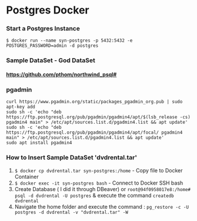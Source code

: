 # Postgres Docker

### Start a Postgres Instance
```
$ docker run --name syn-postgres -p 5432:5432 -e POSTGRES_PASSWORD=admin -d postgres
```
### Sample DataSet - God DataSet

#### https://github.com/pthom/northwind_psql#

### pgadmin

```
curl https://www.pgadmin.org/static/packages_pgadmin_org.pub | sudo apt-key add
sudo sh -c 'echo "deb https://ftp.postgresql.org/pub/pgadmin/pgadmin4/apt/$(lsb_release -cs) pgadmin4 main" > /etc/apt/sources.list.d/pgadmin4.list && apt update'
sudo sh -c 'echo "deb https://ftp.postgresql.org/pub/pgadmin/pgadmin4/apt/focal/ pgadmin4 main" > /etc/apt/sources.list.d/pgadmin4.list && apt update'
sudo apt install pgadmin4
```

### How to Insert Sample DataSet 'dvdrental.tar'
1. `$ docker cp dvdrental.tar syn-postgres:/home` - Copy file to Docker Container
2. `$ docker exec -it syn-postgres bash` - Connect to Docker SSH bash
3. Create Database ( I did it through DBeaver) or `root@94f0958017e8:/home# psql -d dvdrental -U postgres` & execute the command `createdb dvdrental`
4. Navigate the home folder and execute the command : `pg_restore -c -U postgres -d dvdrental -v "dvdrental.tar" -W`
